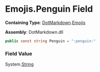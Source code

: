 # Emojis\.Penguin Field

**Containing Type**: [DotMarkdown](../../README.md)\.[Emojis](../README.md)

**Assembly**: DotMarkdown\.dll

```csharp
public const string Penguin = ":penguin:"
```

### Field Value

System\.[String](https://docs.microsoft.com/en-us/dotnet/api/system.string)